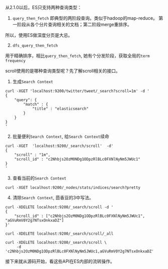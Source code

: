 从2.1.0以后，ES只支持两种查询类型： 

1. `query_then_fetch` 即典型的两阶段查询。类似于hadoop的map-reduce。 第一阶段从各个分片查询相关的文档；第二阶段merge重排序。

所以，使用ES做深度分页是大忌。

2. `dfs_query_then_fetch`

用于精确排序，相比`query_then_fetch`, 她有个分发阶段，获取全局的`term frequency`

scroll使用的是哪种查询类型呢？先了解scroll相关的接口。

1. 生成`Search Context`

```
curl -XGET 'localhost:9200/twitter/tweet/_search?scroll=1m' -d '
{
    "query": {
        "match" : {
            "title" : "elasticsearch"
        }
    }
}
'
``` 
2. 批量便利`Search Context`, 给`Search Context`续命

```
curl -XGET  'localhost:9200/_search/scroll'  -d'
{
    "scroll" : "1m", 
    "scroll_id" : "c2Nhbjs2OzM0NDg1ODpzRlBLc0FXNlNyNm5JWUc1" 
}
'
```


3. 查看当前的`Search Context`
```
curl -XGET localhost:9200/_nodes/stats/indices/search?pretty
```

4. 清除`Search Context`, 茴香豆的3中写法。
```
curl -XDELETE localhost:9200/_search/scroll -d '
{
    "scroll_id" : ["c2Nhbjs2OzM0NDg1ODpzRlBLc0FXNlNyNm5JWUc1", "aGVuRmV0Y2g7NTsxOnkxaDZ"]
}'

curl -XDELETE localhost:9200/_search/scroll/_all

curl -XDELETE localhost:9200/_search/scroll \
     -d 'c2Nhbjs2OzM0NDg1ODpzRlBLc0FXNlNyNm5JWUc1,aGVuRmV0Y2g7NTsxOnkxaDZ'
```  

接下来就从源码开始，看这些API在ES内部的流转操作。



